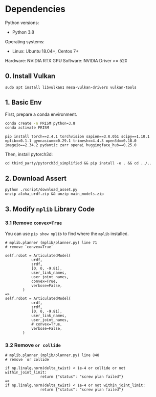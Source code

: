 # **Dependencies**

Python versions:

* Python 3.8

Operating systems:

* Linux: Ubuntu 18.04+, Centos 7+


Hardware:
NVIDIA RTX GPU
Software:
NVIDIA Driver >= 520

## 0. Install Vulkan
```
sudo apt install libvulkan1 mesa-vulkan-drivers vulkan-tools
```

## 1. Basic Env
First, prepare a conda environment.
```bash
conda create -n PRISM python=3.8
conda activate PRISM
```

```
pip install torch==2.4.1 torchvision sapien==3.0.0b1 scipy==1.10.1 mplib==0.1.1 gymnasium==0.29.1 trimesh==4.4.3 open3d==0.18.0 imageio==2.34.2 pydantic zarr openai huggingface_hub==0.25.0
```

Then, install pytorch3d:
```
cd third_party/pytorch3d_simplified && pip install -e . && cd ../..
```

## 2. Download Assert
```
python ./script/download_asset.py
unzip aloha_urdf.zip && unzip main_models.zip
```

## 3. Modify `mplib` Library Code
### 3.1 Remove `convex=True`
You can use `pip show mplib` to find where the `mplib` installed.
```
# mplib.planner (mplib/planner.py) line 71
# remove `convex=True`

self.robot = ArticulatedModel(
            urdf,
            srdf,
            [0, 0, -9.81],
            user_link_names,
            user_joint_names,
            convex=True,
            verbose=False,
        )
=> 
self.robot = ArticulatedModel(
            urdf,
            srdf,
            [0, 0, -9.81],
            user_link_names,
            user_joint_names,
            # convex=True,
            verbose=False,
        )
```

### 3.2 Remove `or collide`
```
# mplib.planner (mplib/planner.py) line 848
# remove `or collide`

if np.linalg.norm(delta_twist) < 1e-4 or collide or not within_joint_limit:
                return {"status": "screw plan failed"}
=>
if np.linalg.norm(delta_twist) < 1e-4 or not within_joint_limit:
                return {"status": "screw plan failed"}
```

